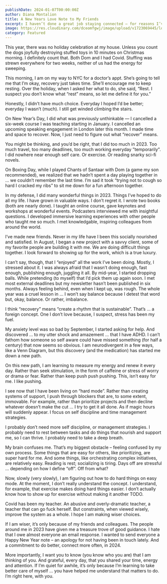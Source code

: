 ```yaml
---
publishDate: 2024-01-07T00:00:00Z
author: Diana Montalion
title: A New Years Love Note to My Friends
excerpt: I haven’t done a great job staying connected – for reasons I’ve described here. But I want you to know that I’m with you and feeling grateful.
image: https://res.cloudinary.com/dceomfgwj/image/upload/v1723069445/love-note.jpg
category: Featured
---
```


This year, there was no holiday celebration at my house. Unless you count the dogs joyfully destroying stuffed toys in 10 minutes on Christmas morning. I definitely count that. Both Dom and I had Covid. Stuffing was strewn everywhere for two weeks, neither of us had the energy for sweeping.

This morning, I am on my way to NYC for a doctor’s appt. She’s going to tell me that I’m okay, recovery just takes time. She’ll encourage me to keep resting. Over the holiday, when I asked her what to do, she said, “Rest. I suspect you don’t know what “rest” means, so let me define it for you.”

Honestly, I didn’t have much choice. Everyday I hoped I’d be better; everyday I wasn’t (much). I still get winded climbing the stairs.

On New Year’s Day, I did what was previously unthinkable — I cancelled a six-week course I was teaching starting in January. I cancelled an upcoming speaking engagement in London later this month. I made time and space to recover. Now, I just need to figure out what “recover” means.

You might be thinking, and you’d be right, that I did too much in 2023. Too much travel, too many deadlines, too much working everyday ”temporarily". I did nowhere near enough self care. Or exercise. Or reading snarky sci-fi novels.

On Boxing Day, while I played Chants of Santaar with Dom (a game my son recommended), we realized that we hadn’t spent a day playing together in … we couldn’t remember the last time. I’m sad it took “trying not to cough so hard I cracked my ribs” to sit me down for a fun afternoon together.

In my defense, I did many wonderful things in 2023. Things I’ve hoped to do all my life. I have grown in valuable ways. I don’t regret it. I wrote two books (both are nearly done). I taught an online course, gave keynotes and workshops at wonderful events. Podcasters interviewed me with insightful questions. I developed immersive learning experiences with other people who taught me so much. I met knowledgable, inspiring colleagues from around the world.

I’ve made new friends. Never in my life have I been this socially nourished and satisfied. In August, I began a new project with a savvy client, some of my favorite people are building it with me. We are doing difficult things together. I look forward to showing up for the work, which is a true luxury.

I can’t say, though, that I “enjoyed” all the work I’ve been doing. Mostly, I stressed about it. I was always afraid that I wasn’t doing enough, fast enough, publishing enough, juggling it all. By mid-year, I started dropping balls. While pretending (to myself) that I’d pick them up again soon. I met most external deadlines but my newsletter hasn’t been published in six months. Always feeling behind, even when I kept up, was rough. The whole year was a cruel lesson in … I won’t say balance because I detest that word but, okay, balance. Or rather, imbalance.

I think “recovery” means “create a rhythm that is sustainable”. That’s … a foreign concept. One I don’t love because, I suspect, stress has been my fuel.

My anxiety level was so bad by September, I started asking for help. And discovered … to my utter shock and amazement … that I have ADHD. I can’t fathom how someone so self aware could have missed something (for half a century) that now seems so obvious. I am neurodivergent in a few ways, like a Venn Diagram, but this discovery (and the medication) has started me down a new path.

On this new path, I am learning to measure my energy and renew it every day. Rather than seek stimulation, in the form of caffeine or stress of worry or drama or fear. Rather than keep push push pushing. This, isn’t easy for me. I like pushing.

I see now that I have been living on “hard mode”. Rather than creating systems of support, I push through blockers that are, to some extent, immovable. For example, rather than prioritize projects and then decline whatever doesn’t make the cut … I try to get it all done. As if magic hours will suddenly appear. I focus on self discipline and time management strategies.

I probably don’t need more self discipline, or management strategies. I probably need to rest between tasks and do things that nourish and support me, so I can thrive. I probably need to take a deep breath.

My brain confuses me. That’s my biggest obstacle – feeling confused by my own process. Some things that are easy for others, like prioritizing, are super hard for me. And some things, like orchestrating complex initiatives, are relatively easy. Reading is rest; socializing is tiring. Days off are stressful … depending on how I define “off”. Off from what?

Now, slowly (very slowly), I am figuring out how to do hard things on easy mode. At the moment, I don’t really understand the concept. I understand, for example, that exercise makes doing hard things easier. I don’t actually know how to show up for exercise without making it another TODO.

Covid has been my teacher. An abusive and overly-dramatic teacher, a teacher that can go fuck herself. But constraints, when viewed wisely, improve the system as a whole. I hope I am making wiser choices.

If I am wiser, it’s only because of my friends and colleagues. The people around me in 2023 have given me a treasure trove of good guidance. I hate that I owe almost everyone an email response. I wanted to send everyone a Happy New Year note – an apology for not having been in touch lately. And a commitment to do better, connect more often, in 2024.

More importantly, I want you to know (you know who you are) that I am thinking of you. And grateful, every day, that you shared your time, energy and attention. If I’m quiet for awhile, it’s only because I’m learning to take better care of myself … you have helped me understand that matters to do. I’m right here, with you.